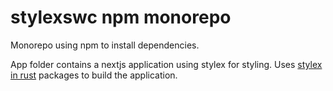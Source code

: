 
# stylexswc npm monorepo

Monorepo using npm to install dependencies.

App folder contains a nextjs application using stylex for styling. Uses [stylex in rust](https://github.com/Dwlad90/stylex-swc-plugin) packages to build the application.